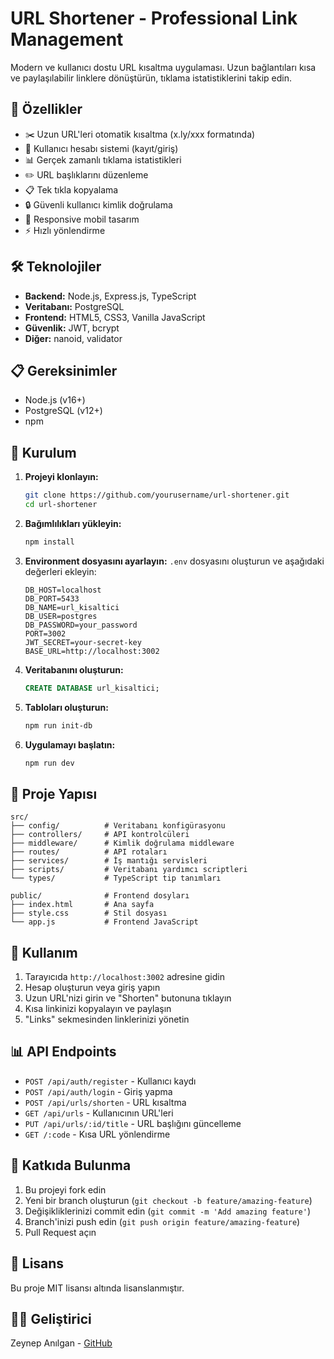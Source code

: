 # URL Shortener - Professional Link Management

Modern ve kullanıcı dostu URL kısaltma uygulaması. Uzun bağlantıları kısa ve paylaşılabilir linklere dönüştürün, tıklama istatistiklerini takip edin.

## 🚀 Özellikler

- ✂️ Uzun URL'leri otomatik kısaltma (x.ly/xxx formatında)
- 👤 Kullanıcı hesabı sistemi (kayıt/giriş)
- 📊 Gerçek zamanlı tıklama istatistikleri
- ✏️ URL başlıklarını düzenleme
- 📋 Tek tıkla kopyalama
- 🔒 Güvenli kullanıcı kimlik doğrulama
- 📱 Responsive mobil tasarım
- ⚡ Hızlı yönlendirme

## 🛠️ Teknolojiler

- **Backend:** Node.js, Express.js, TypeScript
- **Veritabanı:** PostgreSQL
- **Frontend:** HTML5, CSS3, Vanilla JavaScript
- **Güvenlik:** JWT, bcrypt
- **Diğer:** nanoid, validator

## 📋 Gereksinimler

- Node.js (v16+)
- PostgreSQL (v12+)
- npm

## 🔧 Kurulum

1. **Projeyi klonlayın:**
   ```bash
   git clone https://github.com/yourusername/url-shortener.git
   cd url-shortener
   ```

2. **Bağımlılıkları yükleyin:**
   ```bash
   npm install
   ```

3. **Environment dosyasını ayarlayın:**
   `.env` dosyasını oluşturun ve aşağıdaki değerleri ekleyin:
   ```env
   DB_HOST=localhost
   DB_PORT=5433
   DB_NAME=url_kisaltici
   DB_USER=postgres
   DB_PASSWORD=your_password
   PORT=3002
   JWT_SECRET=your-secret-key
   BASE_URL=http://localhost:3002
   ```

4. **Veritabanını oluşturun:**
   ```sql
   CREATE DATABASE url_kisaltici;
   ```

5. **Tabloları oluşturun:**
   ```bash
   npm run init-db
   ```

6. **Uygulamayı başlatın:**
   ```bash
   npm run dev
   ```

## 📁 Proje Yapısı

```
src/
├── config/          # Veritabanı konfigürasyonu
├── controllers/     # API kontrolcüleri
├── middleware/      # Kimlik doğrulama middleware
├── routes/          # API rotaları
├── services/        # İş mantığı servisleri
├── scripts/         # Veritabanı yardımcı scriptleri
└── types/           # TypeScript tip tanımları

public/              # Frontend dosyları
├── index.html       # Ana sayfa
├── style.css        # Stil dosyası
└── app.js           # Frontend JavaScript
```

## 🚀 Kullanım

1. Tarayıcıda `http://localhost:3002` adresine gidin
2. Hesap oluşturun veya giriş yapın
3. Uzun URL'nizi girin ve "Shorten" butonuna tıklayın
4. Kısa linkinizi kopyalayın ve paylaşın
5. "Links" sekmesinden linklerinizi yönetin

## 📊 API Endpoints

- `POST /api/auth/register` - Kullanıcı kaydı
- `POST /api/auth/login` - Giriş yapma
- `POST /api/urls/shorten` - URL kısaltma
- `GET /api/urls` - Kullanıcının URL'leri
- `PUT /api/urls/:id/title` - URL başlığını güncelleme
- `GET /:code` - Kısa URL yönlendirme

## 🤝 Katkıda Bulunma

1. Bu projeyi fork edin
2. Yeni bir branch oluşturun (`git checkout -b feature/amazing-feature`)
3. Değişikliklerinizi commit edin (`git commit -m 'Add amazing feature'`)
4. Branch'inizi push edin (`git push origin feature/amazing-feature`)
5. Pull Request açın

## 📄 Lisans

Bu proje MIT lisansı altında lisanslanmıştır.

## 👨‍💻 Geliştirici

Zeynep Anılgan - [GitHub](https://github.com/yourusername)
